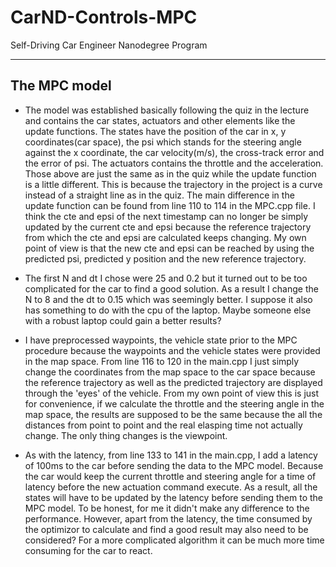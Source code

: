 # CarND-Controls-MPC
Self-Driving Car Engineer Nanodegree Program

---

## The MPC model

* The model was established basically following the quiz in the lecture and contains the car states, actuators and other elements like the update functions. The states have the position of the car in x, y coordinates(car space), the psi which stands for the steering angle against the x coordinate, the car velocity(m/s), the cross-track error and the error of psi. The actuators contains the throttle and the acceleration. 
Those above are just the same as in the quiz while the update function is a little different. This is because the trajectory in the project is a curve instead of a straight line as in the quiz. The main difference in the update function can be found from line 110 to 114 in the MPC.cpp file. I think the cte and epsi of the next timestamp can no longer be simply updated by the current cte and epsi because the reference trajectory from which the cte and epsi are calculated keeps changing. My own point of view is that the new cte and epsi can be reached by using the predicted psi, predicted y position and the new reference trajectory.

* The first N and dt I chose were 25 and 0.2 but it turned out to be too complicated for the car to find a good solution. As a result I change the N to 8 and the dt to 0.15 which was seemingly better. I suppose it also has something to do with the cpu of the laptop. Maybe someone else with a robust laptop could gain a better results?

* I have preprocessed waypoints, the vehicle state prior to the MPC procedure because the waypoints and the vehicle states were provided in the map space. From line 116 to 120 in the main.cpp I just simply change the coordinates from the map space to the car space because the reference trajectory as well as the predicted trajectory are displayed through the 'eyes' of the vehicle. From my own point of view this is just for convenience, if we calculate the throttle and the steering angle in the map space, the results are supposed to be the same because the all the distances from point to point and the real elasping time not actually change. The only thing changes is the viewpoint.

* As with the latency, from line 133 to 141 in the main.cpp, I add a latency of 100ms to the car before sending the data to the MPC model. Because the car would keep the current throttle and steering angle for a time of latency before the new actuation command execute. As a result, all the states will have to be updated by the latency before sending them to the MPC model. To be honest, for me it didn't make any difference to the performance. However, apart from the latency, the time consumed by the optimizor to calculate and find a good result may also need to be considered? For a more complicated algorithm it can be much more time consuming for the car to react.
